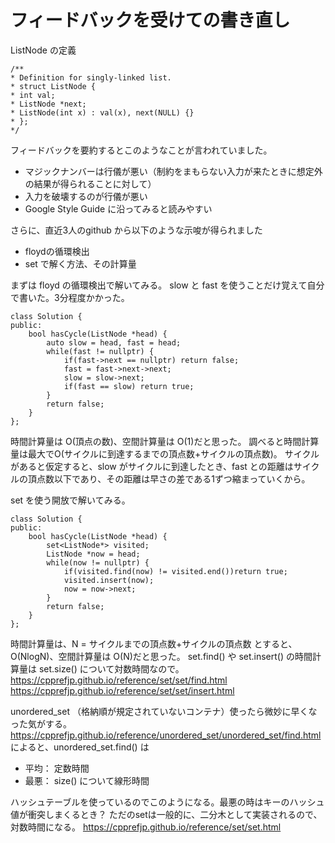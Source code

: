 
# フィードバックを受けての書き直し
ListNode の定義
```
/**
* Definition for singly-linked list.
* struct ListNode {
* int val;
* ListNode *next;
* ListNode(int x) : val(x), next(NULL) {}
* };
*/
```
フィードバックを要約するとこのようなことが言われていました。
- マジックナンバーは行儀が悪い（制約をまもらない入力が来たときに想定外の結果が得られることに対して）
- 入力を破壊するのが行儀が悪い
- Google Style Guide に沿ってみると読みやすい

さらに、直近3人のgithub から以下のような示唆が得られました
- floydの循環検出
- set で解く方法、その計算量

まずは floyd の循環検出で解いてみる。
slow と fast を使うことだけ覚えて自分で書いた。3分程度かかった。
```
class Solution {
public:
    bool hasCycle(ListNode *head) {
        auto slow = head, fast = head;
        while(fast != nullptr) {
            if(fast->next == nullptr) return false;
            fast = fast->next->next;
            slow = slow->next;  
            if(fast == slow) return true;      
        }
        return false;
    }
};
```
時間計算量は O(頂点の数)、空間計算量は O(1)だと思った。
調べると時間計算量は最大でO(サイクルに到達するまでの頂点数+サイクルの頂点数)。
サイクルがあると仮定すると、slow がサイクルに到達したとき、fast との距離はサイクルの頂点数以下であり、その距離は早さの差である1ずつ縮まっていくから。

set を使う開放で解いてみる。
```
class Solution {
public:
    bool hasCycle(ListNode *head) {
        set<ListNode*> visited;
        ListNode *now = head;
        while(now != nullptr) {
            if(visited.find(now) != visited.end())return true;
            visited.insert(now);
            now = now->next;
        }
        return false;
    }
};
```
時間計算量は、N = サイクルまでの頂点数+サイクルの頂点数 とすると、O(NlogN)、空間計算量は O(N)だと思った。
set.find() や set.insert() の時間計算量は set.size() について対数時間なので。
https://cpprefjp.github.io/reference/set/set/find.html
https://cpprefjp.github.io/reference/set/set/insert.html

unordered_set （格納順が規定されていないコンテナ）使ったら微妙に早くなった気がする。
https://cpprefjp.github.io/reference/unordered_set/unordered_set/find.html によると、unordered_set.find() は
-   平均： 定数時間
-   最悪：  size() について線形時間

ハッシュテーブルを使っているのでこのようになる。最悪の時はキーのハッシュ値が衝突しまくるとき？
ただのsetは一般的に、二分木として実装されるので、対数時間になる。
https://cpprefjp.github.io/reference/set/set.html